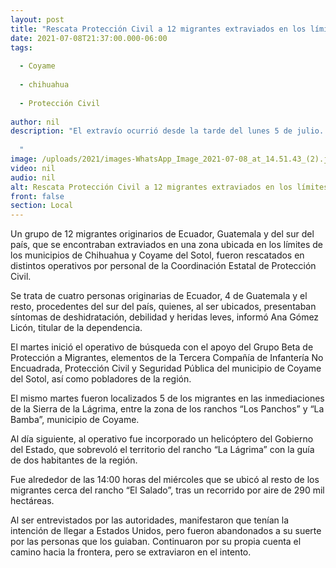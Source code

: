 ```yaml
---
layout: post
title: "Rescata Protección Civil a 12 migrantes extraviados en los límites de Chihuahua y Coyame"
date: 2021-07-08T21:37:00.000-06:00
tags:
  
  - Coyame
  
  - chihuahua
  
  - Protección Civil
  
author: nil
description: "El extravío ocurrió desde la tarde del lunes 5 de julio. Fue gracias a la llamada de emergencia que uno de ellos hizo al sistema 9-1-1, que se logró conocer su ubicación aproximada, en una zona a 5 kilómetros del rancho denominado “Los Panchos”.   "
image: /uploads/2021/images-WhatsApp_Image_2021-07-08_at_14.51.43_(2).jpeg
video: nil
audio: nil
alt: Rescata Protección Civil a 12 migrantes extraviados en los límites de Chihuahua y Coyame
front: false
section: Local
---
```


Un grupo de 12 migrantes originarios de Ecuador, Guatemala y del sur del país, que se encontraban extraviados en una zona ubicada en los límites de los municipios de Chihuahua y Coyame del Sotol, fueron rescatados en distintos operativos por personal de la Coordinación Estatal de Protección Civil.

Se trata de cuatro personas originarias de Ecuador, 4 de Guatemala y el resto, procedentes del sur del país, quienes, al ser ubicados, presentaban síntomas de deshidratación, debilidad y heridas leves, informó Ana Gómez Licón, titular de la dependencia.

El martes inició el operativo de búsqueda con el apoyo del Grupo Beta de Protección a Migrantes, elementos de la Tercera Compañía de Infantería No Encuadrada, Protección Civil y Seguridad Pública del municipio de Coyame del Sotol, así como pobladores de la región.

El mismo martes fueron localizados 5 de los migrantes en las inmediaciones de la Sierra de la Lágrima, entre la zona de los ranchos “Los Panchos” y “La Bamba”, municipio de Coyame.

Al día siguiente, al operativo fue incorporado un helicóptero del Gobierno del Estado, que sobrevoló el territorio del rancho “La Lágrima” con la guía de dos habitantes de la región.

Fue alrededor de las 14:00 horas del miércoles que se ubicó al resto de los migrantes cerca del rancho “El Salado”, tras un recorrido por aire de 290 mil hectáreas.  

Al ser entrevistados por las autoridades, manifestaron que tenían la intención de llegar a Estados Unidos, pero fueron abandonados a su suerte por las personas que los guiaban. Continuaron por su propia cuenta el camino hacia la frontera, pero se extraviaron en el intento. 